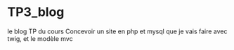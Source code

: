# TP3_blog
le blog
TP du cours Concevoir un site en php et mysql que je vais faire avec twig, et le modèle mvc
